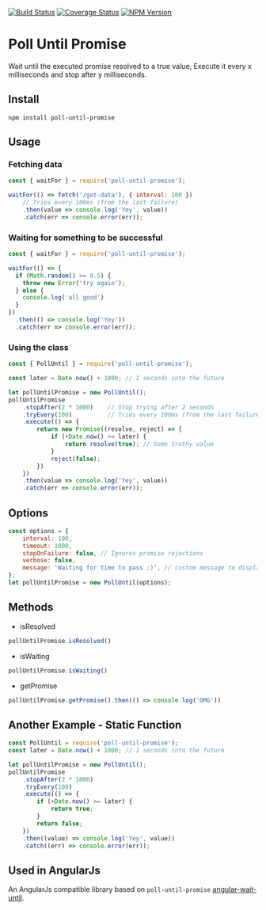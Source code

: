 [![Build Status][travis-image]][travis-url]
[![Coverage Status][coveralls-image]][coveralls-url]
[![NPM Version][npm-image]][npm-url]


# Poll Until Promise
Wait until the executed promise resolved to a true value,
Execute it every x milliseconds and stop after y milliseconds.


## Install
`npm install poll-until-promise`

## Usage


### Fetching data
```js
const { waitFor } = require('poll-until-promise');

waitFor(() => fetch('/get-data'), { interval: 100 })
    // Tries every 100ms (from the last failure)
    .then(value => console.log('Yey', value))
    .catch(err => console.error(err));

```

### Waiting for something to be successful
```js
const { waitFor } = require('poll-until-promise');

waitFor(() => {
  if (Math.random() >= 0.5) {
    throw new Error('try again');
  } else {
    console.log('all good')
  }
})
  .then(() => console.log('Yey'))
  .catch(err => console.error(err));
```

### Using the class
```js
const { PollUntil } = require('poll-until-promise');

const later = Date.now() + 1000; // 1 seconds into the future

let pollUntilPromise = new PollUntil();
pollUntilPromise
    .stopAfter(2 * 1000)    // Stop trying after 2 seconds
    .tryEvery(100)          // Tries every 100ms (from the last failure)
    .execute(() => {
        return new Promise((resolve, reject) => {
            if (+Date.now() >= later) {
                return resolve(true); // Some truthy value
            }
            reject(false);
        })
    })
    .then(value => console.log('Yey', value))
    .catch(err => console.error(err));

```


## Options
```js
const options = {
    interval: 100,
    timeout: 1000,
    stopOnFailure: false, // Ignores promise rejections
    verbose: false,
    message: 'Waiting for time to pass :)', // custom message to display on failure 
};
let pollUntilPromise = new PollUntil(options);
```


## Methods

* isResolved
```js
pollUntilPromise.isResolved()
```

* isWaiting
```js
pollUntilPromise.isWaiting()
```

* getPromise
```js
pollUntilPromise.getPromise().then(() => console.log('OMG'))
```

## Another Example - Static Function

```js
const PollUntil = require('poll-until-promise');
const later = Date.now() + 1000; // 1 seconds into the future

let pollUntilPromise = new PollUntil();
pollUntilPromise
    .stopAfter(2 * 1000)
    .tryEvery(100)
    .execute(() => {
        if (+Date.now() >= later) {
            return true;
        }
        return false;
    })
    .then((value) => console.log('Yey', value))
    .catch((err) => console.error(err));

```

## Used in AngularJs
An AngularJs compatible library based on `poll-until-promise` [angular-wait-until](https://github.com/AlonMiz/angular-wait-until).

[travis-url]: https://travis-ci.org/AlonMiz/poll-until-promise
[travis-image]: https://travis-ci.org/AlonMiz/poll-until-promise.svg?branch=master

[npm-url]: https://npmjs.org/package/poll-until-promise
[npm-image]: https://img.shields.io/npm/v/poll-until-promise.svg

[coveralls-url]: https://coveralls.io/github/AlonMiz/poll-until-promise
[coveralls-image]: https://img.shields.io/coveralls/AlonMiz/poll-until-promise.svg
